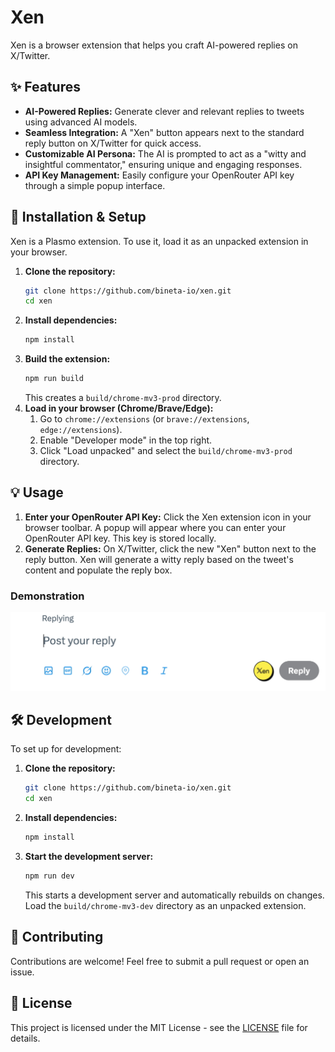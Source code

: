 # Xen

Xen is a browser extension that helps you craft AI-powered replies on X/Twitter.

## ✨ Features

*   **AI-Powered Replies:** Generate clever and relevant replies to tweets using advanced AI models.
*   **Seamless Integration:** A "Xen" button appears next to the standard reply button on X/Twitter for quick access.
*   **Customizable AI Persona:** The AI is prompted to act as a "witty and insightful commentator," ensuring unique and engaging responses.
*   **API Key Management:** Easily configure your OpenRouter API key through a simple popup interface.

## 🚀 Installation & Setup

Xen is a Plasmo extension. To use it, load it as an unpacked extension in your browser.

1.  **Clone the repository:**
    ```bash
    git clone https://github.com/bineta-io/xen.git
    cd xen
    ```
2.  **Install dependencies:**
    ```bash
    npm install
    ```
3.  **Build the extension:**
    ```bash
    npm run build
    ```
    This creates a `build/chrome-mv3-prod` directory.
4.  **Load in your browser (Chrome/Brave/Edge):**
    1.  Go to `chrome://extensions` (or `brave://extensions`, `edge://extensions`).
    2.  Enable "Developer mode" in the top right.
    3.  Click "Load unpacked" and select the `build/chrome-mv3-prod` directory.

## 💡 Usage

1.  **Enter your OpenRouter API Key:** Click the Xen extension icon in your browser toolbar. A popup will appear where you can enter your OpenRouter API key. This key is stored locally.
2.  **Generate Replies:** On X/Twitter, click the new "Xen" button next to the reply button. Xen will generate a witty reply based on the tweet's content and populate the reply box.

### Demonstration

![Xen in action](docs/screenshot-1.jpg)

## 🛠️ Development

To set up for development:

1.  **Clone the repository:**
    ```bash
    git clone https://github.com/bineta-io/xen.git
    cd xen
    ```
2.  **Install dependencies:**
    ```bash
    npm install
    ```
3.  **Start the development server:**
    ```bash
    npm run dev
    ```
    This starts a development server and automatically rebuilds on changes. Load the `build/chrome-mv3-dev` directory as an unpacked extension.

## 🤝 Contributing

Contributions are welcome! Feel free to submit a pull request or open an issue.

## 📄 License

This project is licensed under the MIT License - see the [LICENSE](LICENSE) file for details.
